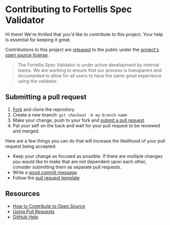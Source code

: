 # Contributing to Fortellis Spec Validator

[fork]: https://github.com/{INSERT_REPO_PATH}/fork
[pr]: https://github.com/{INSERT_REPO_PATH}/compare

Hi there! We're thrilled that you'd like to contribute to this project. Your help is essential for keeping it great.

Contributions to this project are [released](https://help.github.com/articles/github-terms-of-service/#6-contributions-under-repository-license) to the public under the [project's open source license](LICENSE.md).

> The Fortellis Spec Validator is under active development by internal teams. We are working to ensure that our process is transparent and documented to allow for all users to have the same great experience using the validator.

## Submitting a pull request

1. [Fork][fork] and clone the repository
2. Create a new branch: `git checkout -b my-branch-name`
3. Make your change, push to your fork and [submit a pull request][pr]
4. Pat your self on the back and wait for your pull request to be reviewed and merged.

Here are a few things you can do that will increase the likelihood of your pull request being accepted:

- Keep your change as focused as possible. If there are multiple changes you would like to make that are not dependent upon each other, consider submitting them as separate pull requests.
- Write a [good commit message](http://tbaggery.com/2008/04/19/a-note-about-git-commit-messages.html).
- Follow the [pull request template](./PULL_REQUEST_TEMPLATE.md)

## Resources

- [How to Contribute to Open Source](https://opensource.guide/how-to-contribute/)
- [Using Pull Requests](https://help.github.com/articles/about-pull-requests/)
- [GitHub Help](https://help.github.com)
